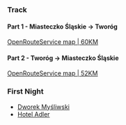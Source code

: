 ### Track
#### Part 1 - Miasteczko Śląskie -> Tworóg
[OpenRouteService map | 60KM](https://maps.openrouteservice.org/directions?n1=50.470617&n2=18.832283&n3=12&a=50.492422,18.922748,50.473569,18.908202,50.447271,18.974307,50.485451,18.999108,50.557269,18.87304,50.515008,18.739456,50.491496,18.713523,50.487446,18.657028,50.532409,18.722776&b=1a&c=0&k1=en-US&k2=km)

#### Part 2 - Tworóg -> Miasteczko Śląskie
[OpenRouteService map | 52KM](https://maps.openrouteservice.org/directions?n1=50.53198&n2=18.892365&n3=12&a=50.532176,18.721709,50.614193,18.74148,50.629965,18.770732,50.628538,18.804456,50.610698,18.809767,50.583808,18.904187,50.5605,18.938664,50.535443,19.01542,50.492553,18.922603&b=1a&c=0&k1=en-US&k2=km)

### First Night
- [Dworek Myśliwski](http://www.dworekmysliwski.pl/hotel.html)
- [Hotel Adler](http://adler24.pl)

